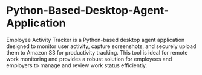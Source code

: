 # Python-Based-Desktop-Agent-Application
Employee Activity Tracker is a Python-based desktop agent application designed to monitor user activity, capture screenshots, and securely upload them to Amazon S3 for productivity tracking. This tool is ideal for remote work monitoring and provides a robust solution for employees and employers to manage and review work status efficiently.
